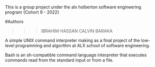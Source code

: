 This is a group project under the alx holberton software engineering program {Cohort 9 - 2022}

#Authors
>>> IBRAHIM HASSAN
>>> CALVIN BARAKA

A simple UNIX command interpreter making as a final project of the low-level programming and algorithm at ALX school of software engineering.

Bash is an sh-compatible command language interpreter that executes commands read from the standard input or from a file.
